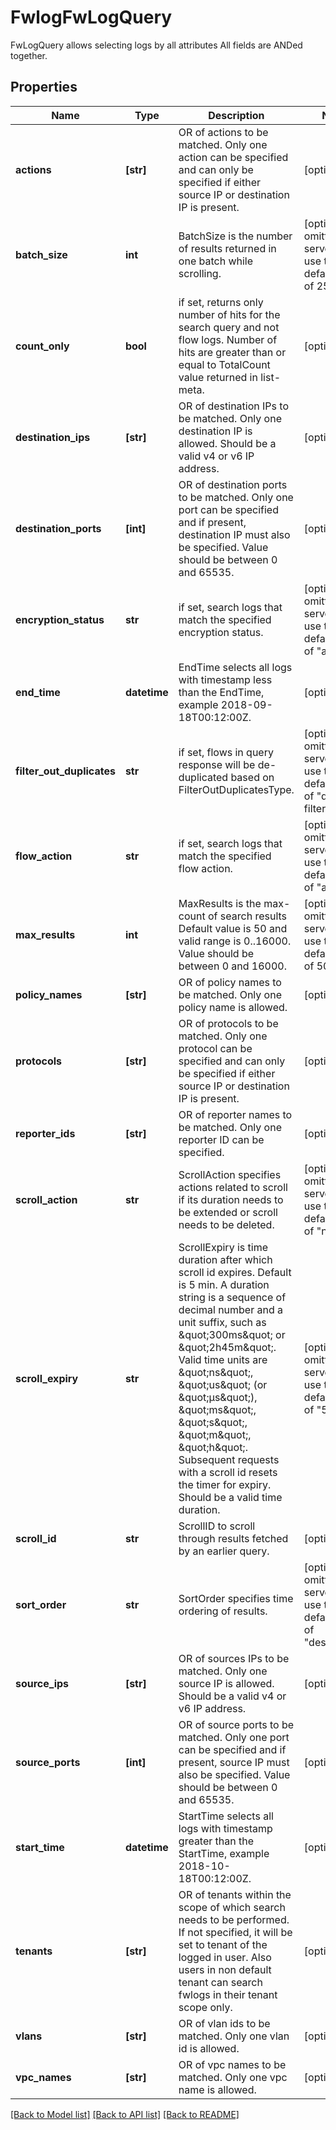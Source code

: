# FwlogFwLogQuery

FwLogQuery allows selecting logs by all attributes All fields are ANDed together.
## Properties
Name | Type | Description | Notes
------------ | ------------- | ------------- | -------------
**actions** | **[str]** | OR of actions to be matched. Only one action can be specified and can only be specified if either source IP or destination IP is present. | [optional] 
**batch_size** | **int** | BatchSize is the number of results returned in one batch while scrolling. | [optional]  if omitted the server will use the default value of 25
**count_only** | **bool** | if set, returns only number of hits for the search query and not flow logs. Number of hits are greater than or equal to TotalCount value returned in list-meta. | [optional] 
**destination_ips** | **[str]** | OR of destination IPs to be matched. Only one destination IP is allowed. Should be a valid v4 or v6 IP address. | [optional] 
**destination_ports** | **[int]** | OR of destination ports to be matched. Only one port can be specified and if present, destination IP must also be specified. Value should be between 0 and 65535. | [optional] 
**encryption_status** | **str** | if set, search logs that match the specified encryption status. | [optional]  if omitted the server will use the default value of "all"
**end_time** | **datetime** | EndTime selects all logs with timestamp less than the EndTime, example 2018-09-18T00:12:00Z. | [optional] 
**filter_out_duplicates** | **str** | if set, flows in query response will be de-duplicated based on FilterOutDuplicatesType. | [optional]  if omitted the server will use the default value of "do-not-filter"
**flow_action** | **str** | if set, search logs that match the specified flow action. | [optional]  if omitted the server will use the default value of "any"
**max_results** | **int** | MaxResults is the max-count of search results Default value is 50 and valid range is 0..16000. Value should be between 0 and 16000. | [optional]  if omitted the server will use the default value of 50
**policy_names** | **[str]** | OR of policy names to be matched. Only one policy name is allowed. | [optional] 
**protocols** | **[str]** | OR of protocols to be matched. Only one protocol can be specified and can only be specified if either source IP or destination IP is present. | [optional] 
**reporter_ids** | **[str]** | OR of reporter names to be matched. Only one reporter ID can be specified. | [optional] 
**scroll_action** | **str** | ScrollAction specifies actions related to scroll if its duration needs to be extended or scroll needs to be deleted. | [optional]  if omitted the server will use the default value of "none"
**scroll_expiry** | **str** | ScrollExpiry is time duration after which scroll id expires. Default is 5 min. A duration string is a sequence of decimal number and a unit suffix, such as \&quot;300ms\&quot; or \&quot;2h45m\&quot;. Valid time units are \&quot;ns\&quot;, \&quot;us\&quot; (or \&quot;µs\&quot;), \&quot;ms\&quot;, \&quot;s\&quot;, \&quot;m\&quot;, \&quot;h\&quot;. Subsequent requests with a scroll id resets the timer for expiry. Should be a valid time duration. | [optional]  if omitted the server will use the default value of "5m"
**scroll_id** | **str** | ScrollID to scroll through results fetched by an earlier query. | [optional] 
**sort_order** | **str** | SortOrder specifies time ordering of results. | [optional]  if omitted the server will use the default value of "descending"
**source_ips** | **[str]** | OR of sources IPs to be matched. Only one source IP is allowed. Should be a valid v4 or v6 IP address. | [optional] 
**source_ports** | **[int]** | OR of source ports to be matched. Only one port can be specified and if present, source IP must also be specified. Value should be between 0 and 65535. | [optional] 
**start_time** | **datetime** | StartTime selects all logs with timestamp greater than the StartTime, example 2018-10-18T00:12:00Z. | [optional] 
**tenants** | **[str]** | OR of tenants within the scope of which search needs to be performed. If not specified, it will be set to tenant of the logged in user. Also users in non default tenant can search fwlogs in their tenant scope only. | [optional] 
**vlans** | **[str]** | OR of vlan ids to be matched. Only one vlan id is allowed. | [optional] 
**vpc_names** | **[str]** | OR of vpc names to be matched. Only one vpc name is allowed. | [optional] 

[[Back to Model list]](../README.md#documentation-for-models) [[Back to API list]](../README.md#documentation-for-api-endpoints) [[Back to README]](../README.md)


